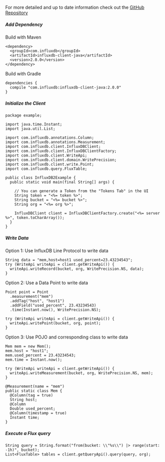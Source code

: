 For more detailed and up to date information check out the <a href="https://github.com/influxdata/influxdb-client-java" target="_blank">GitHub Repository</a>

##### Add Dependency

Build with Maven

```
<dependency>
  <groupId>com.influxdb</groupId>
  <artifactId>influxdb-client-java</artifactId>
  <version>2.0.0</version>
</dependency>
```

Build with Gradle

```
dependencies {
  compile "com.influxdb:influxdb-client-java:2.0.0"
}
```

##### Initialize the Client

```
package example;

import java.time.Instant;
import java.util.List;

import com.influxdb.annotations.Column;
import com.influxdb.annotations.Measurement;
import com.influxdb.client.InfluxDBClient;
import com.influxdb.client.InfluxDBClientFactory;
import com.influxdb.client.WriteApi;
import com.influxdb.client.domain.WritePrecision;
import com.influxdb.client.write.Point;
import com.influxdb.query.FluxTable;

public class InfluxDB2Example {
  public static void main(final String[] args) {

    // You can generate a Token from the "Tokens Tab" in the UI
    String token = "<%= token %>";
    String bucket = "<%= bucket %>";
    String org = "<%= org %>";

    InfluxDBClient client = InfluxDBClientFactory.create("<%= server %>", token.toCharArray());
  }
}
```

##### Write Data

Option 1: Use InfluxDB Line Protocol to write data

```
String data = "mem,host=host1 used_percent=23.43234543";
try (WriteApi writeApi = client.getWriteApi()) {
  writeApi.writeRecord(bucket, org, WritePrecision.NS, data);
}
```

Option 2: Use a Data Point to write data

```
Point point = Point
  .measurement("mem")
  .addTag("host", "host1")
  .addField("used_percent", 23.43234543)
  .time(Instant.now(), WritePrecision.NS);

try (WriteApi writeApi = client.getWriteApi()) {
  writeApi.writePoint(bucket, org, point);
}
```

Option 3: Use POJO and corresponding class to write data

```
Mem mem = new Mem();
mem.host = "host1";
mem.used_percent = 23.43234543;
mem.time = Instant.now();

try (WriteApi writeApi = client.getWriteApi()) {
  writeApi.writeMeasurement(bucket, org, WritePrecision.NS, mem);
}
```

```
@Measurement(name = "mem")
public static class Mem {
  @Column(tag = true)
  String host;
  @Column
  Double used_percent;
  @Column(timestamp = true)
  Instant time;
}
```

##### Execute a Flux query

```
String query = String.format("from(bucket: \\"%s\\") |> range(start: -1h)", bucket);
List<FluxTable> tables = client.getQueryApi().query(query, org);
```
